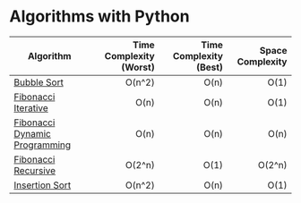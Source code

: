 # Algorithms with Python

| Algorithm        | Time Complexity (Worst)           | Time Complexity (Best)  | Space Complexity |
| ------------- | -------------:| -----:| -----:|
| [Bubble Sort](https://github.com/adrianosferreira/python-algorithms/blob/master/bubble-sort.py)      | O(n^2) | O(n) | O(1) |
| [Fibonacci Iterative](https://github.com/adrianosferreira/python-algorithms/blob/master/fibonacci.py) | O(n) |    O(n) | O(1) |
| [Fibonacci Dynamic Programming](https://github.com/adrianosferreira/python-algorithms/blob/master/fibonacci.py) | O(n) | O(n) | O(n) |
| [Fibonacci Recursive](https://github.com/adrianosferreira/python-algorithms/blob/master/fibonacci.py) | O(2^n)      |    O(1) | O(2^n) |
| [Insertion Sort](https://github.com/adrianosferreira/python-algorithms/blob/master/insertion-sort.py) | O(n^2) |    O(n) | O(1) |